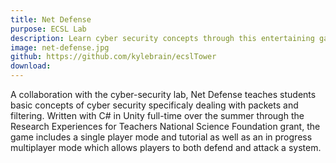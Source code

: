 ```yaml
---
title: Net Defense
purpose: ECSL Lab
description: Learn cyber security concepts through this entertaining game!
image: net-defense.jpg
github: https://github.com/kylebrain/ecslTower
download: 
---
```

A collaboration with the cyber-security lab, Net Defense teaches students basic concepts of cyber security specificaly dealing with packets and filtering. Written with C# in Unity full-time over the summer through the Research Experiences for Teachers National Science Foundation grant, the game includes a single player mode and tutorial as well as an in progress multiplayer mode which allows players to both defend and attack a system.